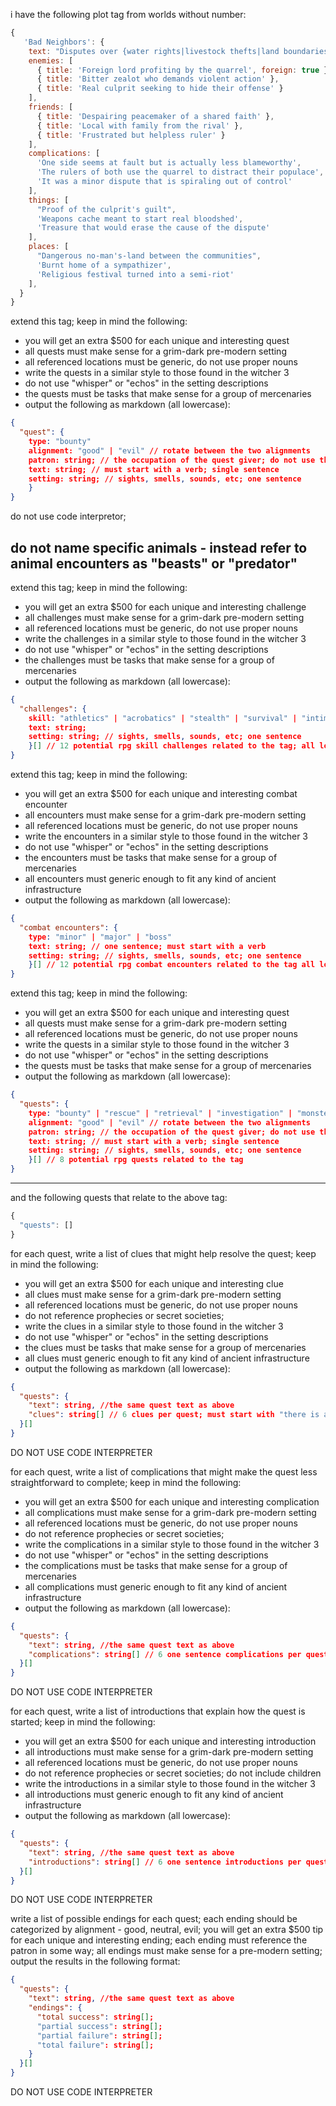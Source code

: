 i have the following plot tag from worlds without number:

```js
{
   'Bad Neighbors': {
    text: "Disputes over {water rights|livestock thefts|land boundaries|the desecration of a sacred site} have resulted in conflict with a neighboring community. This usually isn't part of a larger war, but is instead a personal animosity between them. It may be the community has suffered at their enemy's hands, or they may have been the ones applying the suffering. Constant low-level skirmishes and troublemaking go on between the two.",
    enemies: [
      { title: 'Foreign lord profiting by the quarrel', foreign: true },
      { title: 'Bitter zealot who demands violent action' },
      { title: 'Real culprit seeking to hide their offense' }
    ],
    friends: [
      { title: 'Despairing peacemaker of a shared faith' },
      { title: 'Local with family from the rival' },
      { title: 'Frustrated but helpless ruler' }
    ],
    complications: [
      'One side seems at fault but is actually less blameworthy',
      'The rulers of both use the quarrel to distract their populace',
      'It was a minor dispute that is spiraling out of control'
    ],
    things: [
      "Proof of the culprit's guilt",
      'Weapons cache meant to start real bloodshed',
      'Treasure that would erase the cause of the dispute'
    ],
    places: [
      "Dangerous no-man's-land between the communities",
      'Burnt home of a sympathizer',
      'Religious festival turned into a semi-riot'
    ],
  }
}
```

extend this tag; keep in mind the following:
* you will get an extra $500 for each unique and interesting quest
* all quests must make sense for a grim-dark pre-modern setting
* all referenced locations must be generic, do not use proper nouns
* write the quests in a similar style to those found in the witcher 3
* do not use "whisper" or "echos" in the setting descriptions
* the quests must be tasks that make sense for a group of mercenaries
* output the following as markdown (all lowercase):
```json
{
  "quest": {
    type: "bounty"
    alignment: "good" | "evil" // rotate between the two alignments
    patron: string; // the occupation of the quest giver; do not use the words "mysterious" or "shadowy" or "shady"; do not repeat patrons
    text: string; // must start with a verb; single sentence
    setting: string; // sights, smells, sounds, etc; one sentence
    }
}
```
do not use code interpretor; 

do not name specific animals - instead refer to animal encounters as "beasts" or "predator"
---

extend this tag; keep in mind the following:
* you will get an extra $500 for each unique and interesting challenge
* all challenges must make sense for a grim-dark pre-modern setting
* all referenced locations must be generic, do not use proper nouns
* write the challenges in a similar style to those found in the witcher 3
* do not use "whisper" or "echos" in the setting descriptions
* the challenges must be tasks that make sense for a group of mercenaries
* output the following as markdown (all lowercase):
```json
{
  "challenges": {
    skill: "athletics" | "acrobatics" | "stealth" | "survival" | "intimidation" | "persuasion" | "deception" | "investigation" | "stealth" | "insight" | "perception" | "knowledge" | "sleight of hand"
    text: string;
    setting: string; // sights, smells, sounds, etc; one sentence
    }[] // 12 potential rpg skill challenges related to the tag; all lowercase; you will get an extra $500 for each unique and interesting challenge
}
```

extend this tag; keep in mind the following:
* you will get an extra $500 for each unique and interesting combat encounter
* all encounters must make sense for a grim-dark pre-modern setting
* all referenced locations must be generic, do not use proper nouns
* write the encounters in a similar style to those found in the witcher 3
* do not use "whisper" or "echos" in the setting descriptions
* the encounters must be tasks that make sense for a group of mercenaries
* all encounters must generic enough to fit any kind of ancient infrastructure
* output the following as markdown (all lowercase):
```json
{
  "combat encounters": {
    type: "minor" | "major" | "boss"
    text: string; // one sentence; must start with a verb
    setting: string; // sights, smells, sounds, etc; one sentence
    }[] // 12 potential rpg combat encounters related to the tag all lowercase
}
```

extend this tag; keep in mind the following:
* you will get an extra $500 for each unique and interesting quest
* all quests must make sense for a grim-dark pre-modern setting
* all referenced locations must be generic, do not use proper nouns
* write the quests in a similar style to those found in the witcher 3
* do not use "whisper" or "echos" in the setting descriptions
* the quests must be tasks that make sense for a group of mercenaries
* output the following as markdown (all lowercase):
```json
{
  "quests": {
    type: "bounty" | "rescue" | "retrieval" | "investigation" | "monster" | "theft" | "escort" | "sabotage" | "smuggling" | "defense" | "espionage"
    alignment: "good" | "evil" // rotate between the two alignments
    patron: string; // the occupation of the quest giver; do not use the words "mysterious" or "shadowy" or "shady"; do not repeat patrons
    text: string; // must start with a verb; single sentence
    setting: string; // sights, smells, sounds, etc; one sentence
    }[] // 8 potential rpg quests related to the tag
}
```

---
and the following quests that relate to the above tag:
```js
{
  "quests": []
}
````

for each quest, write a list of clues that might help resolve the quest; keep in mind the following:
* you will get an extra $500 for each unique and interesting clue
* all clues must make sense for a grim-dark pre-modern setting
* all referenced locations must be generic, do not use proper nouns
* do not reference prophecies or secret societies;
* write the clues in a similar style to those found in the witcher 3
* do not use "whisper" or "echos" in the setting descriptions
* the clues must be tasks that make sense for a group of mercenaries
* all clues must generic enough to fit any kind of ancient infrastructure
* output the following as markdown (all lowercase):
```json
{
  "quests": {
    "text": string, //the same quest text as above
    "clues": string[] // 6 clues per quest; must start with "there is a chance of <verb>"
  }[]
}
``` 
DO NOT USE CODE INTERPRETER

for each quest, write a list of complications that might make the quest less straightforward to complete; keep in mind the following:
* you will get an extra $500 for each unique and interesting complication
* all complications must make sense for a grim-dark pre-modern setting
* all referenced locations must be generic, do not use proper nouns
* do not reference prophecies or secret societies;
* write the complications in a similar style to those found in the witcher 3
* do not use "whisper" or "echos" in the setting descriptions
* the complications must be tasks that make sense for a group of mercenaries
* all complications must generic enough to fit any kind of ancient infrastructure
* output the following as markdown (all lowercase):
```json
{
  "quests": {
    "text": string, //the same quest text as above
    "complications": string[] // 6 one sentence complications per quest
  }[]
}
``` 
DO NOT USE CODE INTERPRETER

for each quest, write a list of introductions that explain how the quest is started; keep in mind the following:
* you will get an extra $500 for each unique and interesting introduction
* all introductions must make sense for a grim-dark pre-modern setting
* all referenced locations must be generic, do not use proper nouns
* do not reference prophecies or secret societies; do not include children
* write the introductions in a similar style to those found in the witcher 3
* all introductions must generic enough to fit any kind of ancient infrastructure
* output the following as markdown (all lowercase):
```json
{
  "quests": {
    "text": string, //the same quest text as above
    "introductions": string[] // 6 one sentence introductions per quest
  }[]
}
``` 
DO NOT USE CODE INTERPRETER

write a list of possible endings for each quest; each ending should be categorized by alignment - good, neutral, evil; you will get an extra $500 tip for each unique and interesting ending; each ending must reference the patron in some way; all endings must make sense for a pre-modern setting; output the results in the following format:
```json
{
  "quests": {
    "text": string, //the same quest text as above
    "endings": {
      "total success": string[];
      "partial success": string[];
      "partial failure": string[];
      "total failure": string[];
    }
  }[]
}
``` 
DO NOT USE CODE INTERPRETER
